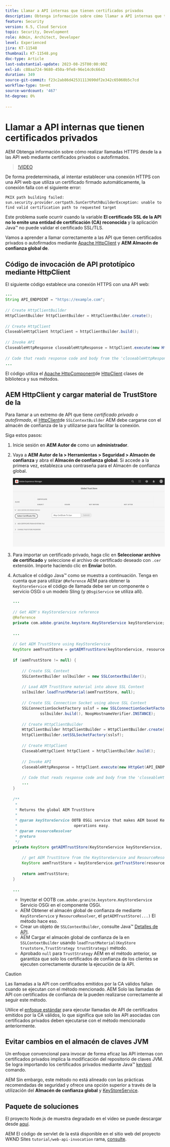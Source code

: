 ```yaml
---
title: Llamar a API internas que tienen certificados privados
description: Obtenga información sobre cómo llamar a API internas que tienen certificados privados o autofirmados.
feature: Security
version: 6.5, Cloud Service
topic: Security, Development
role: Admin, Architect, Developer
level: Experienced
jira: KT-11548
thumbnail: KT-11548.png
doc-type: Article
last-substantial-update: 2023-08-25T00:00:00Z
exl-id: c88aa724-9680-450a-9fe8-96e14c0c6643
duration: 349
source-git-commit: f23c2ab86d42531113690df2e342c65060b5c7cd
workflow-type: tm+mt
source-wordcount: '467'
ht-degree: 0%

---
```


# Llamar a API internas que tienen certificados privados

AEM Obtenga información sobre cómo realizar llamadas HTTPS desde la a las API web mediante certificados privados o autofirmados.

>[!VIDEO](https://video.tv.adobe.com/v/3424853?quality=12&learn=on)

De forma predeterminada, al intentar establecer una conexión HTTPS con una API web que utiliza un certificado firmado automáticamente, la conexión falla con el siguiente error:

```
PKIX path building failed: sun.security.provider.certpath.SunCertPathBuilderException: unable to find valid certification path to requested target
```

Este problema suele ocurrir cuando la variable **El certificado SSL de la API no lo emite una entidad de certificación (CA) reconocida** y la aplicación Java™ no puede validar el certificado SSL/TLS.

Vamos a aprender a llamar correctamente a las API que tienen certificados privados o autofirmados mediante [Apache HttpClient](https://hc.apache.org/httpcomponents-client-4.5.x/index.html) y **AEM Almacén de confianza global de**.


## Código de invocación de API prototípico mediante HttpClient

El siguiente código establece una conexión HTTPS con una API web:

```java
...
String API_ENDPOINT = "https://example.com";

// Create HttpClientBuilder
HttpClientBuilder httpClientBuilder = HttpClientBuilder.create();

// Create HttpClient
CloseableHttpClient httpClient = httpClientBuilder.build();

// Invoke API
CloseableHttpResponse closeableHttpResponse = httpClient.execute(new HttpGet(API_ENDPOINT));

// Code that reads response code and body from the 'closeableHttpResponse' object
...
```

El código utiliza el [Apache HttpComponent](https://hc.apache.org/)de [HttpClient](https://hc.apache.org/httpcomponents-client-4.5.x/index.html) clases de biblioteca y sus métodos.


## AEM HttpClient y cargar material de TrustStore de la

Para llamar a un extremo de API que tiene _certificado privado o autofirmado_, el [HttpClient](https://hc.apache.org/httpcomponents-client-4.5.x/index.html)de `SSLContextBuilder` AEM debe cargarse con el almacén de confianza de la y utilizarse para facilitar la conexión.

Siga estos pasos:

1. Inicie sesión en **AEM Autor de** como un **administrador**.
1. Vaya a **AEM Autor de la > Herramientas > Seguridad > Almacén de confianza** y abra el **Almacén de confianza global**. Si accede a la primera vez, establezca una contraseña para el Almacén de confianza global.

   ![Almacén de confianza global](assets/internal-api-call/global-trust-store.png)

1. Para importar un certificado privado, haga clic en **Seleccionar archivo de certificado** y seleccione el archivo de certificado deseado con `.cer` extensión. Importe haciendo clic en **Enviar** botón.

1. Actualice el código Java™ como se muestra a continuación. Tenga en cuenta que para utilizar `@Reference` AEM para obtener la `KeyStoreService` el código de llamada debe ser un componente o servicio OSGi o un modelo Sling (y `@OsgiService` se utiliza allí).

   ```java
   ...
   
   // Get AEM's KeyStoreService reference
   @Reference
   private com.adobe.granite.keystore.KeyStoreService keyStoreService;
   
   ...
   
   // Get AEM TrustStore using KeyStoreService
   KeyStore aemTrustStore = getAEMTrustStore(keyStoreService, resourceResolver);
   
   if (aemTrustStore != null) {
   
       // Create SSL Context
       SSLContextBuilder sslbuilder = new SSLContextBuilder();
   
       // Load AEM TrustStore material into above SSL Context
       sslbuilder.loadTrustMaterial(aemTrustStore, null);
   
       // Create SSL Connection Socket using above SSL Context
       SSLConnectionSocketFactory sslsf = new SSLConnectionSocketFactory(
               sslbuilder.build(), NoopHostnameVerifier.INSTANCE);
   
       // Create HttpClientBuilder
       HttpClientBuilder httpClientBuilder = HttpClientBuilder.create();
       httpClientBuilder.setSSLSocketFactory(sslsf);
   
       // Create HttpClient
       CloseableHttpClient httpClient = httpClientBuilder.build();
   
       // Invoke API
       closeableHttpResponse = httpClient.execute(new HttpGet(API_ENDPOINT));
   
       // Code that reads response code and body from the 'closeableHttpResponse' object
       ...
   } 
   
   /**
    * 
    * Returns the global AEM TrustStore
    * 
    * @param keyStoreService OOTB OSGi service that makes AEM based KeyStore
    *                         operations easy.
    * @param resourceResolver
    * @return
    */
   private KeyStore getAEMTrustStore(KeyStoreService keyStoreService, ResourceResolver resourceResolver) {
   
       // get AEM TrustStore from the KeyStoreService and ResourceResolver
       KeyStore aemTrustStore = keyStoreService.getTrustStore(resourceResolver);
   
       return aemTrustStore;
   }
   
   ...
   ```

   * Inyectar el OOTB `com.adobe.granite.keystore.KeyStoreService` Servicio OSGi en el componente OSGi.
   * AEM Obtener el almacén global de confianza de mediante `KeyStoreService` y `ResourceResolver`, el `getAEMTrustStore(...)` El método hace eso.
   * Crear un objeto de `SSLContextBuilder`, consulte Java™ [Detalles de API](https://javadoc.io/static/org.apache.httpcomponents/httpcore/4.4.8/index.html?org/apache/http/ssl/SSLContextBuilder.html).
   * AEM Cargar el almacén global de confianza de la en `SSLContextBuilder` usando `loadTrustMaterial(KeyStore truststore,TrustStrategy trustStrategy)` método.
   * Aprobado `null` para `TrustStrategy` AEM en el método anterior, se garantiza que solo los certificados de confianza de los clientes se ejecuten correctamente durante la ejecución de la API.


>[!CAUTION]
>
>Las llamadas a la API con certificados emitidos por la CA válidos fallan cuando se ejecutan con el método mencionado. AEM Solo las llamadas de API con certificados de confianza de la pueden realizarse correctamente al seguir este método.
>
>Utilice el [enfoque estándar](#prototypical-api-invocation-code-using-httpclient) para ejecutar llamadas de API de certificados emitidos por la CA válidos, lo que significa que solo las API asociadas con certificados privados deben ejecutarse con el método mencionado anteriormente.

## Evitar cambios en el almacén de claves JVM

Un enfoque convencional para invocar de forma eficaz las API internas con certificados privados implica la modificación del repositorio de claves JVM. Se logra importando los certificados privados mediante Java™ [keytool](https://docs.oracle.com/en/java/javase/11/tools/keytool.html#GUID-5990A2E4-78E3-47B7-AE75-6D1826259549) comando.

AEM Sin embargo, este método no está alineado con las prácticas recomendadas de seguridad y ofrece una opción superior a través de la utilización del **Almacén de confianza global** y [KeyStoreService](https://javadoc.io/doc/com.adobe.aem/aem-sdk-api/latest/com/adobe/granite/keystore/KeyStoreService.html).


## Paquete de soluciones

El proyecto Node.js de muestra degradado en el vídeo se puede descargar desde [aquí](assets/internal-api-call/REST-APIs.zip).

AEM El código de servlet de la está disponible en el sitio web del proyecto WKND Sites `tutorial/web-api-invocation` rama, [consulte](https://github.com/adobe/aem-guides-wknd/tree/tutorial/web-api-invocation/core/src/main/java/com/adobe/aem/guides/wknd/core/servlets).
